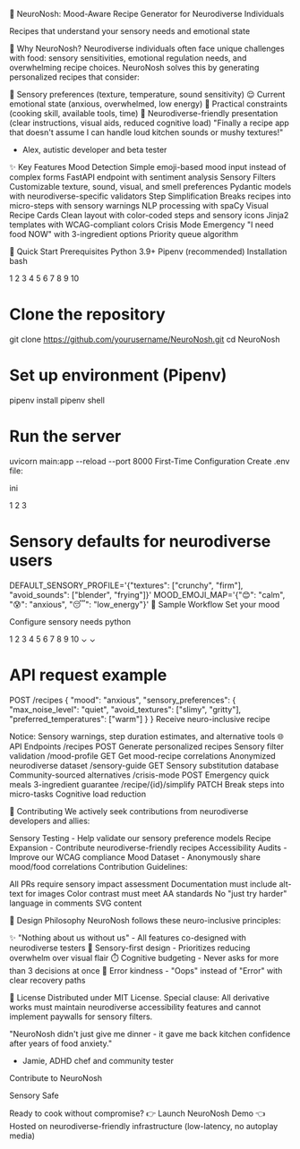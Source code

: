 🌈 NeuroNosh: Mood-Aware Recipe Generator for Neurodiverse Individuals


Recipes that understand your sensory needs and emotional state

🌟 Why NeuroNosh?
Neurodiverse individuals often face unique challenges with food: sensory sensitivities, emotional regulation needs, and overwhelming recipe choices. NeuroNosh solves this by generating personalized recipes that consider:

🧠 Sensory preferences (texture, temperature, sound sensitivity)
😌 Current emotional state (anxious, overwhelmed, low energy)
🥄 Practical constraints (cooking skill, available tools, time)
🌈 Neurodiverse-friendly presentation (clear instructions, visual aids, reduced cognitive load)
"Finally a recipe app that doesn't assume I can handle loud kitchen sounds or mushy textures!"
- Alex, autistic developer and beta tester 

✨ Key Features
Mood Detection
Simple emoji-based mood input instead of complex forms
FastAPI endpoint with sentiment analysis
Sensory Filters
Customizable texture, sound, visual, and smell preferences
Pydantic models with neurodiverse-specific validators
Step Simplification
Breaks recipes into micro-steps with sensory warnings
NLP processing with spaCy
Visual Recipe Cards
Clean layout with color-coded steps and sensory icons
Jinja2 templates with WCAG-compliant colors
Crisis Mode
Emergency "I need food NOW" with 3-ingredient options
Priority queue algorithm

🚀 Quick Start
Prerequisites
Python 3.9+
Pipenv (recommended)
Installation
bash


1
2
3
4
5
6
7
8
9
10
# Clone the repository
git clone https://github.com/yourusername/NeuroNosh.git
cd NeuroNosh

# Set up environment (Pipenv)
pipenv install
pipenv shell

# Run the server
uvicorn main:app --reload --port 8000
First-Time Configuration
Create .env file:

ini


1
2
3
# Sensory defaults for neurodiverse users
DEFAULT_SENSORY_PROFILE='{"textures": ["crunchy", "firm"], "avoid_sounds": ["blender", "frying"]}'
MOOD_EMOJI_MAP='{"😊": "calm", "😰": "anxious", "😴": "low_energy"}'
🌈 Sample Workflow
Set your mood

Configure sensory needs
python


1
2
3
4
5
6
7
8
9
10
⌄
⌄
# API request example
POST /recipes
{
  "mood": "anxious",
  "sensory_preferences": {
    "max_noise_level": "quiet",
    "avoid_textures": ["slimy", "gritty"],
    "preferred_temperatures": ["warm"]
  }
}
Receive neuro-inclusive recipe


Notice: Sensory warnings, step duration estimates, and alternative tools
🌐 API Endpoints
/recipes
POST
Generate personalized recipes
Sensory filter validation
/mood-profile
GET
Get mood-recipe correlations
Anonymized neurodiverse dataset
/sensory-guide
GET
Sensory substitution database
Community-sourced alternatives
/crisis-mode
POST
Emergency quick meals
3-ingredient guarantee
/recipe/{id}/simplify
PATCH
Break steps into micro-tasks
Cognitive load reduction

🌱 Contributing
We actively seek contributions from neurodiverse developers and allies:

Sensory Testing - Help validate our sensory preference models
Recipe Expansion - Contribute neurodiverse-friendly recipes
Accessibility Audits - Improve our WCAG compliance
Mood Dataset - Anonymously share mood/food correlations
Contribution Guidelines:

All PRs require sensory impact assessment
Documentation must include alt-text for images
Color contrast must meet AA standards
No "just try harder" language in comments
SVG content

🌈 Design Philosophy
NeuroNosh follows these neuro-inclusive principles:

✨ "Nothing about us without us" - All features co-designed with neurodiverse testers
🌈 Sensory-first design - Prioritizes reducing overwhelm over visual flair
⏱️ Cognitive budgeting - Never asks for more than 3 decisions at once
🌻 Error kindness - "Oops" instead of "Error" with clear recovery paths 

📜 License
Distributed under MIT License. Special clause:
All derivative works must maintain neurodiverse accessibility features and cannot implement paywalls for sensory filters.

"NeuroNosh didn't just give me dinner - it gave me back kitchen confidence after years of food anxiety."
- Jamie, ADHD chef and community tester 

Contribute to NeuroNosh

Sensory Safe

Ready to cook without compromise?
👉 Launch NeuroNosh Demo 👈
Hosted on neurodiverse-friendly infrastructure (low-latency, no autoplay media)

